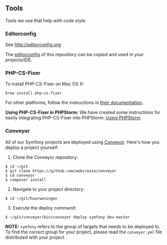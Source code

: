## Tools

Tools we use that help with code style.

### Editorconfig

See http://editorconfig.org

The [editorconfig](/.editorconfig) of this repository can be copied and used in your projects/IDE.


### PHP-CS-Fixer

To install PHP-CS-Fixer on Mac OS X:

```
brew install php-cs-fixer
```

For other platforms, follow the instructions in [their documentation](https://github.com/fabpot/PHP-CS-Fixer/blob/master/README.rst).

**Using PHP-CS-Fixer in PHPStorm:** We have created some instructions for easily integrating PHP-CS-Fixer into PHPStorm: [Using PHPStorm](04-using-phpstorm.md#php-cs-fixer)


### Conveyor

All of our Symfony projects are deployed using [Conveyor](https://github.com/webcreate/conveyor). Here's how you deploy a project yourself:

1. Clone the Conveyor repository: 

  ```
  $ cd ~/git
  $ git clone https://github.com/webcreate/conveyor
  $ cd conveyor
  $ composer install
  ```
  
2. Navigate to your project directory:

  ```
  $ cd ~/git/huurwoningen
  ```
  
3. Execute the deploy command:

  ```
  $ ~/git/conveyor/bin/conveyor deploy symfony dev-master
  ```
  
  **NOTE:** `symfony` refers to the group of targets that needs to be deployed to. To find the correct group for your project, please read the `conveyor.yml` file distributed with your project.

